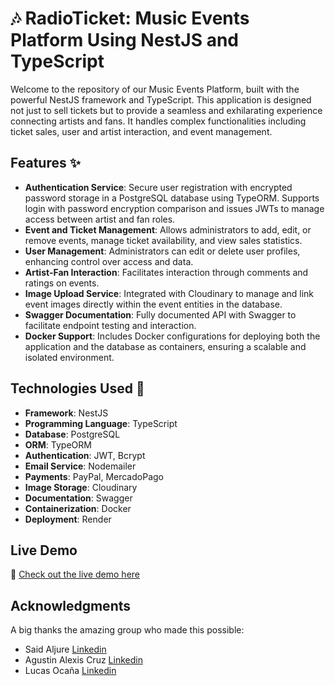 # 🎶 RadioTicket:  Music Events Platform Using NestJS and TypeScript

Welcome to the repository of our Music Events Platform, built with the powerful NestJS framework and TypeScript. This application is designed not just to sell tickets but to provide a seamless and exhilarating experience connecting artists and fans. It handles complex functionalities including ticket sales, user and artist interaction, and event management.

## Features ✨

- **Authentication Service**: Secure user registration with encrypted password storage in a PostgreSQL database using TypeORM. Supports login with password encryption comparison and issues JWTs to manage access between artist and fan roles.
- **Event and Ticket Management**: Allows administrators to add, edit, or remove events, manage ticket availability, and view sales statistics.
- **User Management**: Administrators can edit or delete user profiles, enhancing control over access and data.
- **Artist-Fan Interaction**: Facilitates interaction through comments and ratings on events.
- **Image Upload Service**: Integrated with Cloudinary to manage and link event images directly within the event entities in the database.
- **Swagger Documentation**: Fully documented API with Swagger to facilitate endpoint testing and interaction.
- **Docker Support**: Includes Docker configurations for deploying both the application and the database as containers, ensuring a scalable and isolated environment.

## Technologies Used 🔧

- **Framework**: NestJS
- **Programming Language**: TypeScript
- **Database**: PostgreSQL
- **ORM**: TypeORM
- **Authentication**: JWT, Bcrypt
- **Email Service**: Nodemailer
- **Payments**: PayPal, MercadoPago
- **Image Storage**: Cloudinary
- **Documentation**: Swagger
- **Containerization**: Docker
- **Deployment**: Render

## Live Demo

🔗 [Check out the live demo here](https://front-radio-ticket.vercel.app/)

## Acknowledgments

A big thanks the amazing group who made this possible:
- Said Aljure [Linkedin](www.linkedin.com/in/webdeveloper-saljure)
- Agustin Alexis Cruz [Linkedin](https://www.linkedin.com/in/agustin-alexis-cruz/)
- Lucas Ocaña [Linkedin](https://www.linkedin.com/in/lucas-oca%C3%B1a/)




